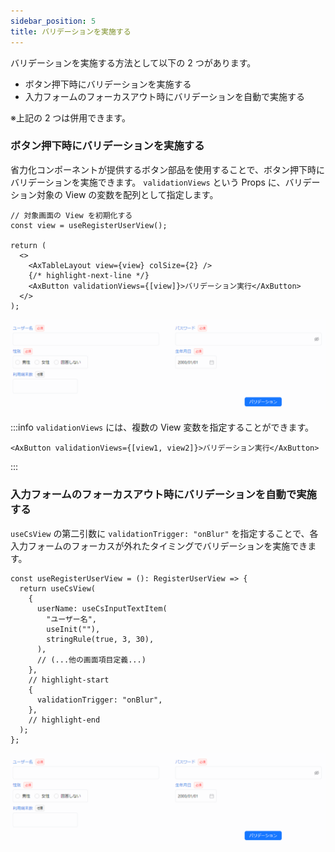 ```yaml
---
sidebar_position: 5
title: バリデーションを実施する
---
```


バリデーションを実施する方法として以下の 2 つがあります。

- ボタン押下時にバリデーションを実施する
- 入力フォームのフォーカスアウト時にバリデーションを自動で実施する

※上記の 2 つは併用できます。

### ボタン押下時にバリデーションを実施する

省力化コンポーネントが提供するボタン部品を使用することで、ボタン押下時にバリデーションを実施できます。
`validationViews` という Props に、バリデーション対象の View の変数を配列として指定します。

```tsx title="ボタン押下でバリデーションを実施する"
// 対象画面の View を初期化する
const view = useRegisterUserView();

return (
  <>
    <AxTableLayout view={view} colSize={2} />
    {/* highlight-next-line */}
    <AxButton validationViews={[view]}>バリデーション実行</AxButton>
  </>
);
```

![ボタン押下によるバリデーション実施](../../../static/img/validation_onclick.gif)

:::info
`validationViews` には、複数の View 変数を指定することができます。

```tsx
<AxButton validationViews={[view1, view2]}>バリデーション実行</AxButton>
```

:::

### 入力フォームのフォーカスアウト時にバリデーションを自動で実施する

`useCsView` の第二引数に `validationTrigger: "onBlur"` を指定することで、各入力フォームのフォーカスが外れたタイミングでバリデーションを実施できます。

```tsx
const useRegisterUserView = (): RegisterUserView => {
  return useCsView(
    {
      userName: useCsInputTextItem(
        "ユーザー名",
        useInit(""),
        stringRule(true, 3, 30),
      ),
      // (...他の画面項目定義...)
    },
    // highlight-start
    {
      validationTrigger: "onBlur",
    },
    // highlight-end
  );
};
```

![ボタン押下によるバリデーション実施](../../../static/img/validation_onblur.gif)
